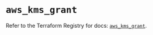 # `aws_kms_grant`

Refer to the Terraform Registry for docs: [`aws_kms_grant`](https://registry.terraform.io/providers/hashicorp/aws/5.100.0/docs/resources/kms_grant).
